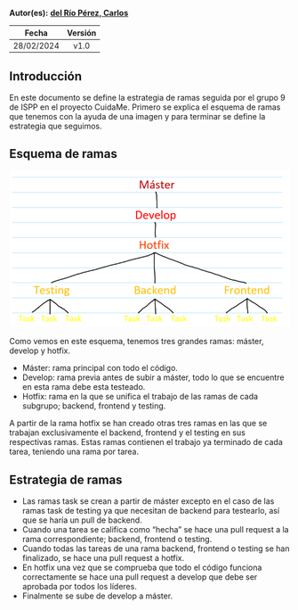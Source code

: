 **Autor(es):** **[del Río Pérez, Carlos](./grupo)**


|**Fecha**|**Versión**|
| :-: | :-: |
|28/02/2024|v1.0|

## Introducción
En este documento se define la estrategia de ramas seguida por el grupo 9 de ISPP en el proyecto CuidaMe. Primero se explica el esquema de ramas que tenemos con la ayuda de una imagen y para terminar se define la estrategia que seguimos.



## Esquema de ramas
![27/02/2024-01](./img/img1.PNG)


Como vemos en este esquema, tenemos tres grandes ramas: máster, develop y hotfix.
- Máster: rama principal con todo el código.
- Develop: rama previa antes de subir a máster, todo lo que se encuentre en esta rama debe esta testeado.
- Hotfix: rama en la que se unifica el trabajo de las ramas de cada subgrupo; backend, frontend y testing.

A partir de la rama hotfix se han creado otras tres ramas en las que se trabajan exclusivamente el backend, frontend y el testing en sus
respectivas ramas. Estas ramas contienen el trabajo ya terminado de cada tarea, teniendo una rama por tarea.

## Estrategia de ramas
- Las ramas task se crean a partir de máster excepto en el caso de las ramas task de testing ya que necesitan de backend para testearlo, así que se haría un pull de backend.
- Cuando una tarea se califica como “hecha” se hace una pull request a la rama correspondiente; backend, frontend o testing.
- Cuando todas las tareas de una rama backend, frontend o testing se han finalizado, se hace una pull request a hotfix.
- En hotfix una vez que se comprueba que todo el código funciona correctamente se hace una pull request a develop que debe ser aprobada por todos los líderes.
- Finalmente se sube de develop a máster.
